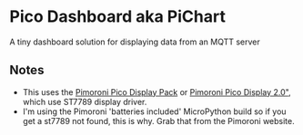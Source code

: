 # Pico Dashboard aka PiChart

A tiny dashboard solution for displaying data from an MQTT server

## Notes
- This uses the [Pimoroni Pico Display Pack](https://shop.pimoroni.com/products/pico-display-pack?variant=32368664215635) or [Pimoroni Pico Display 2.0"](https://shop.pimoroni.com/products/pico-display-pack-2-0?variant=39374122582099), which use ST7789 display driver. 
- I'm using the Pimoroni 'batteries included' MicroPython build so if you get a st7789 not found, this is why. Grab that from the Pimoroni website.

